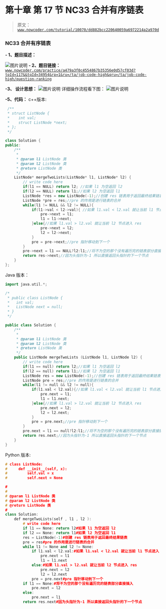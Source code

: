# 第十章 第 17 节 NC33 合并有序链表

> 原文：[`www.nowcoder.com/tutorial/10070/dd882bcc220640059a6972214a2a970d`](https://www.nowcoder.com/tutorial/10070/dd882bcc220640059a6972214a2a970d)

### NC33 合并有序链表

**- 1、题目描述：**

![图片说明](img/496540649142f71f63ee63cd8b12057a.png "图片标题")
**- 2、题目链接：**
[`www.nowcoder.com/practice/a479a3f0c4554867b35356e0d57cf03d?tpId=117&&tqId=34954&rp=1&ru=/ta/job-code-high&qru=/ta/job-code-high/question-ranking`](https://www.nowcoder.com/practice/a479a3f0c4554867b35356e0d57cf03d?tpId=117&&tqId=34954&rp=1&ru=/ta/job-code-high&qru=/ta/job-code-high/question-ranking)

**-3、 设计思想：**
![图片说明](img/18407761b67ae08ebe7f25f30183ff70.png "图片标题")
详细操作流程看下图：
![图片说明](img/0dd6eba2a367cb8573e5fe82e3d32f81.png "图片标题")

**-5、代码：**
c++版本:

```cpp
 /**
 * struct ListNode {
 *    int val;
 *    struct ListNode *next;
 * };
 */

class Solution {
public:
    /**
     * 
     * @param l1 ListNode 类 
     * @param l2 ListNode 类 
     * @return ListNode 类
     */
    ListNode* mergeTwoLists(ListNode* l1, ListNode* l2) {
        // write code here
        if(l1 == NULL) return l2; //如果 l1 为空返回 l2
        if(l2 == NULL) return l1;//如果 l2 为空返回 l1
        ListNode *res = new ListNode(-1);//创建 res 链表用于返回最终结果链表
        ListNode *pre = res;//pre 的作用是进行链表的合并
        while(l1 != NULL && l2 != NULL){
            if(l1->val < l2->val){ //如果 l1.val < l2.val 就让当前 l1 节点进入 res
                pre->next = l1;
                l1 = l1->next;
            }else{//如果 l1.val > l2.val 就让当前 l2 节点进入 res
                pre->next = l2;
                l2 = l2->next;
            }
            pre = pre->next;//pre 指针移动到下一个
        }
        pre->next = l1 == NULL?l2:l1;//将不为空的那个没有遍历完的链表部分直接插入
        return res->next;//因为头指针为-1 所以直接返回头指针的下一个节点
    }
};

```

Java 版本：

```cpp
import java.util.*;

/*
 * public class ListNode {
 *   int val;
 *   ListNode next = null;
 * }
 */

public class Solution {
    /**
     * 
     * @param l1 ListNode 类 
     * @param l2 ListNode 类 
     * @return ListNode 类
     */
    public ListNode mergeTwoLists (ListNode l1, ListNode l2) {
        // write code here
        if(l1 == null) return l2;//如果 l1 为空返回 l2
        if(l2 == null) return l1;//如果 l2 为空返回 l1
        ListNode res = new ListNode(-1);//创建 res 链表用于返回最终结果链表
        ListNode pre = res;//pre 的作用是进行链表的合并
        while(l1 != null && l2 != null){
            if(l1.val < l2.val){//如果 l1.val < l2.val 就让当前 l1 节点进入 res
                pre.next = l1;
                l1 = l1.next;
            }else{//如果 l1.val > l2.val 就让当前 l2 节点进入 res
                pre.next = l2;
                l2 = l2.next;  
            }
            pre = pre.next;//pre 指针移动到下一个
        }
        pre.next = l1 == null?l2:l1;//将不为空的那个没有遍历完的链表部分直接插入
        return res.next;//因为头指针为-1 所以直接返回头指针的下一个节点
    }
}

```

Python 版本:

```cpp
# class ListNode:
#     def __init__(self, x):
#         self.val = x
#         self.next = None

#
# 
# @param l1 ListNode 类 
# @param l2 ListNode 类 
# @return ListNode 类
#
class Solution:
    def mergeTwoLists(self , l1 , l2 ):
        # write code here
        if l1 == None: return l2#如果 l1 为空返回 l2
        if l2 == None: return l1#如果 l2 为空返回 l1
        res = ListNode(-1)#创建 res 链表用于返回最终结果链表
        pre = res#pre 的作用是进行链表的合并
        while l1 != None and l2 != None:
            if l1.val < l2.val:#如果 l1.val < l2.val 就让当前 l1 节点进入 res
                pre.next = l1
                l1 = l1.next
            else:#如果 l1.val > l2.val 就让当前 l2 节点进入 res
                pre.next = l2
                l2 = l2.next
            pre = pre.next#pre 指针移动到下一个
        if l1 == None:#将不为空的那个没有遍历完的链表部分直接插入
            pre.next = l2
        else:
            pre.next = l1
        return res.next#因为头指针为-1 所以直接返回头指针的下一个节点

```